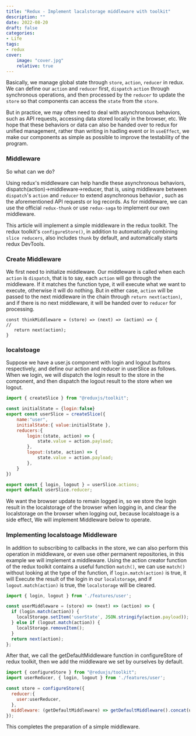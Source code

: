 ```yaml
---
title: "Redux - Implement lacalstorage middleware with toolkit"
description: ""
date: 2022-08-20
draft: false
categories: 
- Life
tags:
- redux
cover:
    image: "cover.jpg"
    relative: true
---
```




Basically, we manage global state through `store`, `action`, `reducer` in redux. We can define our `action` and `reducer` first, `dispatch` `action` through synchronous operations, and then processed by the `reducer` to update the `store` so that components can access the `state` from the `store`.

 <!--more-->

But in practice, we may often need to deal with asynchronous behaviors, such as API requests, accessing data stored locally in the browser, etc. We hope that these behaviors or data can also be handed over to redux for unified management, rather than writing in hadling event or In `useEffect`, we make our components as simple as possible to improve the testability of the program.

### Middleware

So what can we do? 

Using redux's middleware can help handle these asynchronous behaviors, dispatch(action)→middleware→reducer, that is, using middleware between `dispatch`'s `action` and `reducer` to extend asynchronous behavior , such as the aforementioned API requests or log records. As for middleware, we can use the official `redux-thunk` or use `redux-saga` to implement our own middleware.

This article will implement a simple middleware in the redux toolkit. The redux toolkit's `configureStore()`, in addition to automatically combining `slice reducers`, also includes `thunk` by default, and automatically starts redux DevTools.

### **Create Middleware**

We first need to initialize middleware. Our middleware is called when each `action` is `dispatch`, that is to say, each `action` will go through the middleware. If it matches the function type, it will execute what we want to execute, otherwise it will do nothing. But in either case, `action` will be passed to the next middleware in the chain through `return next(action)`, and if there is no next middleware, it will be handed over to `reducer` for processing.

```
const thinkMiddleware = (store) => (next) => (action) => {
//
   return next(action);
}

```

### localstoage

Suppose we have a user.js component with login and logout buttons respectively, and define our action and reducer in userSlice as follows. When we login, we will dispatch the login result to the store in the component, and then dispatch the logout result to the store when we logout.

```jsx
import { createSlice } from "@reduxjs/toolkit";

const initialState = {login:false}
export const userSlice = createSlice({
    name:"user",
    initialState:{ value:initialState },
    reducers:{   
        login:(state, action) => {
            state.value = action.payload;
        },
        logout:(state, action) => {
            state.value = action.payload;
        },
    }
})

export const { login, logout } = userSlice.actions;
export default userSlice.reducer;
```
We want the browser update to remain logged in, so we store the login result in the localstorage of the browser when logging in, and clear the localstorage on the browser when logging out, because localstoage is a side effect, We will implement Middleware below to operate.

### Implementing localstoage **Middleware**

In addition to subscribing to callbacks in the store, we can also perform this operation in middleware, or even use other permanent repositories, in this example we will implement a middleware. Using the action creator function of the redux toolkit contains a useful function `match()`, we can use `match()` without looking at the type of the function, if `login.match(action)` is true, it will Execute the result of the login in our `localstorage`, and if `logout.match(action)` is true, the `localstorage` will be cleared.

```jsx
import { login, logout } from './features/user';

const userMiddleware = (store) => (next) => (action) => {
  if (login.match(action)) {
    localStorage.setItem('userState', JSON.stringify(action.payload));
  } else if (logout.match(action)) {
    localStorage.removeItem();
  }
  return next(action);
};
```

After that, we call the getDefaultMiddleware function in configureStore of redux toolkit, then we add the middleware we set by ourselves by default.

```jsx
import { configureStore } from "@reduxjs/toolkit";
import userReducer, { login, logout } from './features/user';

const store = configureStore({
  reducer:{
    user:userReducer,
  },
  middleware: (getDefaultMiddleware) => getDefaultMiddleware().concat(userMiddleware)
});
```

This completes the preparation of a simple middleware.